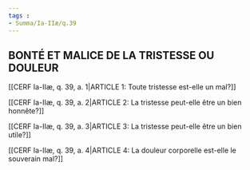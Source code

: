 ```yaml
---
tags : 
- Summa/Ia-IIæ/q.39
---
```


## BONTÉ ET MALICE DE LA TRISTESSE OU DOULEUR

[[CERF Ia-IIæ, q. 39, a. 1|ARTICLE 1: Toute tristesse est-elle un mal?]]

[[CERF Ia-IIæ, q. 39, a. 2|ARTICLE 2: La tristesse peut-elle être un bien honnête?]]

[[CERF Ia-IIæ, q. 39, a. 3|ARTICLE 3: La tristesse peut-elle être un bien utile?]]

[[CERF Ia-IIæ, q. 39, a. 4|ARTICLE 4: La douleur corporelle est-elle le souverain mal?]]

